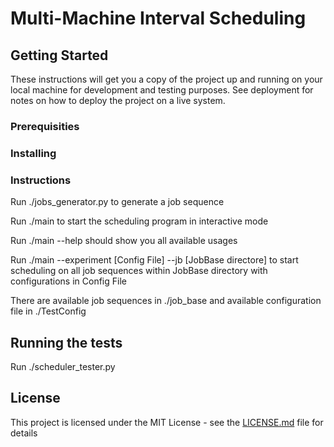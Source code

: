 # Multi-Machine Interval Scheduling


## Getting Started

These instructions will get you a copy of the project up and running on your local machine for development and testing purposes. See deployment for notes on how to deploy the project on a live system.

### Prerequisities

### Installing

### Instructions

Run ./jobs_generator.py to generate a job sequence

Run ./main to start the scheduling program in interactive mode

Run ./main --help should show you all available usages 

Run ./main --experiment [Config File] --jb [JobBase directore] to start scheduling on all job sequences within JobBase directory with configurations in Config File 

There are available job sequences in ./job_base and available configuration file in ./TestConfig

## Running the tests

Run ./scheduler_tester.py

## License

This project is licensed under the MIT License - see the [LICENSE.md](LICENSE.md) file for details


